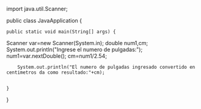 
import java.util.Scanner;

public class JavaApplication {

    public static void main(String[] args) {
Scanner var=new Scanner(System.in);
double num1,cm;
        System.out.println("Ingrese el  numero de pulgadas:");
        num1=var.nextDouble();
        cm=num1/2.54;

        System.out.println("El numero de pulgadas ingresado convertido en centimetros da como resultado:"+cm);
        
        
    }
    
}
